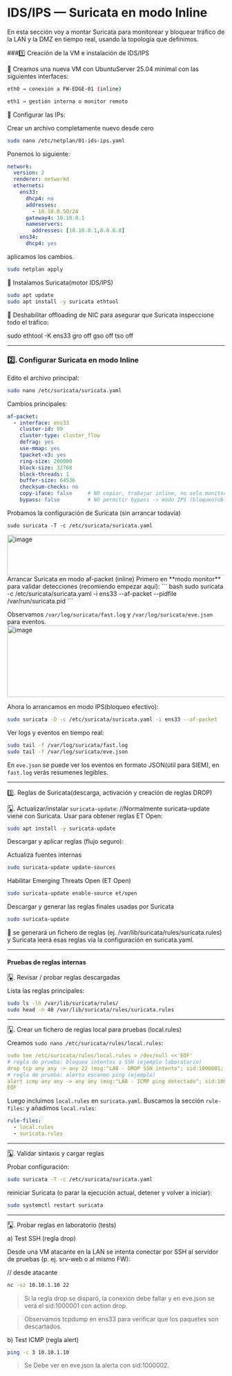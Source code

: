# IDS/IPS — Suricata en modo Inline

En esta sección voy a montar Suricata para monitorear y bloquear tráfico de la LAN y la DMZ en tiempo real, usando la topología que definimos.

###1️⃣ Creación de la VM e instalación de IDS/IPS

🦴 Creamos una nueva VM con UbuntuServer 25.04 minimal con las siguientes interfaces:
``` bash
eth0 → conexión a FW-EDGE-01 (inline)

eth1 → gestión interna o monitor remoto
```
<!--
Sistema operativo: Ubuntu Server 25.04 minimal.

Recursos recomendados:

CPU: 2 vCPU

RAM: 2–4 GB

Disco: 10–20 GB

interfaces:
eth0 - en modo interna para capturar el tráfico
eth1 - bridge o nat para salir a interner y actualizar el sistema e instalar paquetes.
Interfaces de red:
-->
🦴 Configurar las IPs:

Crear un archivo completamente nuevo desde cero
``` bash
sudo nano /etc/netplan/01-ids-ips.yaml
```
Ponemos lo siguiente:
``` yaml
network:
  version: 2
  renderer: networkd
  ethernets:
    ens33:
      dhcp4: no
      addresses:
        - 10.10.0.50/24
      gateway4: 10.10.0.1
      nameservers:
        addresses: [10.10.0.1,8.8.8.8]
    ens34:
      dhcp4: yes
```
aplicamos los cambios.
``` bash
sudo netplan apply
```
<!--
Verificar conectividad:

# Ping al firewall
ping -c 3 10.10.0.1

# Ping a Internet (por eth1)
ping -c 3 8.8.8.8
-->

🦴 Instalamos Suricata(motor IDS/IPS)
``` bash
sudo apt update
sudo apt install -y suricata ethtool
```
<!--
suricata → motor IDS/IPS

ethtool → verificar capacidades de la NIC (offloading, promiscuous, etc.)
sudo apt update
sudo apt install -y ethtool
ethtool -k ens33
-->
🦴 Deshabilitar offloading de NIC para asegurar que Suricata inspeccione todo el tráfico:

sudo ethtool -K ens33 gro off gso off tso off

***

### 2️⃣. Configurar Suricata en modo Inline

<!--
Nota rápida: voy a usar AF_PACKET (af-packet) para modo inline porque es directo en entornos Linux y funciona bien en laboratorios. Alternativa: NFQUEUE (iptables → NFQUEUE → Suricata) si quieres más control; lo comento al final. Aquí me centro en AF_PACKET.

- Backup de configuración actual
sudo cp /etc/suricata/suricata.yaml /etc/suricata/suricata.yaml.bak

- Habilitar modo promiscuo (si hace falta)

Si estás en un bridge o mirror, pon la interfaz en promiscuo:

sudo ip link set dev ens33 promisc on

- xxxxxxxxxxxxxxxxxxxxxxxxxxxxxxxx
-->
Edito el archivo principal:
``` bash
sudo nano /etc/suricata/suricata.yaml
```
Cambios principales:
``` yaml
af-packet:
  - interface: ens33
    cluster-id: 99
    cluster-type: cluster_flow
    defrag: yes
    use-mmap: yes
    tpacket-v3: yes
    ring-size: 200000
    block-size: 32768
    block-threads: 1
    buffer-size: 64536
    checksum-checks: no
    copy-iface: false     # NO copiar, trabajar inline, no solo monitoriza, actúa directamente sobre el tráfico.
    bypass: false         # NO permitir bypass -> modo IPS (bloqueo)obliga a Suricata a bloquear paquetes sospechosos.

```
<!--
Explicación rápida de campos claves:

interface: la interfaz física que inspecciona todo el tráfico (aquí ens33).

cluster-id/cluster-type: parámetros para balanceo en entornos con múltiples hilos (deja como está si solo 1).

tpacket-v3, use-mmap: rendimiento y estabilidad.

copy-iface: false: evita copiar paquetes a otra interfaz -> Suricata actúa sobre el flujo real.

bypass: false: obliga a Suricata a NO permitir bypass → modo IPS (cuando una regla es drop, el paquete se bloqueará).

IMPORTANTE: algunos kernels/drivers requieren tpacket-v3: yes para rendimiento y soporte de AF_PACKET en modo inline.
-->
Probamos la configuración de Suricata (sin arrancar todavía)
```
sudo suricata -T -c /etc/suricata/suricata.yaml
```
<img width="1555" height="94" alt="image" src="https://github.com/user-attachments/assets/091052a9-6ecd-4c94-bf00-9c32111a595d" />
Arrancar Suricata en modo af-packet (inline)
Primero en **modo monitor** para validar detecciones (recomiendo empezar aquí):
``` bash
sudo suricata -c /etc/suricata/suricata.yaml -i ens33 --af-packet --pidfile /var/run/suricata.pid
```

Observamos ```/var/log/suricata/fast.log``` y ```/var/log/suricata/eve.json``` para eventos.
<img width="2243" height="166" alt="image" src="https://github.com/user-attachments/assets/666ff71e-c09f-4809-9730-c9a961b498fc" />

Ahora lo arrancamos en modo IPS(bloqueo efectivo):
``` bash
sudo suricata -D -c /etc/suricata/suricata.yaml -i ens33 --af-packet
```
Ver logs y eventos en tiempo real:
``` bash
sudo tail -f /var/log/suricata/fast.log
sudo tail -f /var/log/suricata/eve.json
```
En ```eve.json``` se puede ver los eventos en formato JSON(útil para SIEM), en ```fast.log``` verás resumenes legibles.
<!--
Para Ver si paquetes  los paquetes son bloqueados

Mientras Suricata está en modo IPS y una regla drop dispara, comprueba:

iptables -L -n -v (si tienes reglas iptables relacionadas)

sudo tcpdump -i ens33 -n para comprobar si el tráfico deja de salir

Revisa eve.json para ver el sid y la acción (drop/alert)
-->
***

3️⃣. Reglas de Suricata(descarga, activación y creación de reglas DROP)

🂡. Actualizar/instalar ```suricata-update```:
//Normalmente suricata-update viene con Suricata. Usar para obtener reglas ET Open:
``` bash
sudo apt install -y suricata-update
```

Descargar y aplicar reglas (flujo seguro):

Actualiza fuentes internas
``` bash
sudo suricata-update update-sources
```
Habilitar Emerging Threats Open (ET Open)
``` bash
sudo suricata-update enable-source et/open
```
Descargar y generar las reglas finales usadas por Suricata
``` bash
sudo suricata-update
```

🎯 se generará un fichero de reglas (ej. /var/lib/suricata/rules/suricata.rules) y Suricata leerá esas reglas vía la configuración en suricata.yaml.

---
#### Pruebas de reglas internas

🂱. Revisar / probar reglas descargadas

Lista las reglas principales:
``` bash
sudo ls -lh /var/lib/suricata/rules/
sudo head -n 40 /var/lib/suricata/rules/suricata.rules
```
---

🃁. Crear un fichero de reglas local para pruebas (local.rules)

Creamos ```sudo nano /etc/suricata/rules/local.rules```:
``` yaml
sudo tee /etc/suricata/rules/local.rules > /dev/null <<'EOF'
# regla de prueba: bloquea intentos a SSH (ejemplo laboratorio)
drop tcp any any -> any 22 (msg:"LAB - DROP SSH intento"; sid:1000001; rev:1;)
# regla de prueba: alerta escaneo ping (ejemplo)
alert icmp any any -> any any (msg:"LAB - ICMP ping detectado"; sid:1000002; rev:1;)
EOF
```
Luego incluimos ```local.rules``` en ```suricata.yaml```. Buscamos la sección ```rule-files```: y añadimos ```local.rules```:
``` yaml
rule-files:
  - local.rules
  - suricata.rules
```
---
🃑. Validar sintaxis y cargar reglas

Probar configuración:
``` bash
sudo suricata -T -c /etc/suricata/suricata.yaml
```

reiniciar Suricata (o parar la ejecución actual, detener y volver a iniciar):
``` bash
sudo systemctl restart suricata
```

<!--
# Si lo ejecutaste manualmente: detener proceso y volver a lanzar
  sudo pkill suricata
  sudo suricata -D -c /etc/suricata/suricata.yaml -i ens33 --af-packet

Si quieres ver logs en vivo:
  sudo journalctl -u suricata -f
-->
---

🂮. Probar reglas en laboratorio (tests)  </br>

a) Test SSH (regla drop)

Desde una VM atacante en la LAN se intenta conectar por SSH al servidor de pruebas (p. ej. srv-web o al mismo FW):

// desde atacante
``` bash
nc -vz 10.10.1.10 22
```
<!-- o
ssh -o ConnectTimeout=5 usuario@10.10.1.10
-->

> Si la regla drop se disparó, la conexión debe fallar y en eve.json se verá el sid:1000001 con action drop.

> Observamos tcpdump en ens33 para verificar que los paquetes son descartados.

b) Test ICMP (regla alert)
``` bash
ping -c 3 10.10.1.10
```
> Se Debe ver en eve.json la alerta con sid:1000002.
